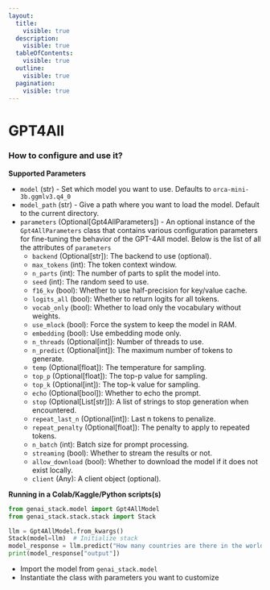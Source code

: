 ```yaml
---
layout:
  title:
    visible: true
  description:
    visible: true
  tableOfContents:
    visible: true
  outline:
    visible: true
  pagination:
    visible: true
---
```


# GPT4All

### How to configure and use it? <a href="#how-to-configure-and-use-it" id="how-to-configure-and-use-it"></a>

**Supported Parameters**

* `model` (str) - Set which model you want to use. Defaults to `orca-mini-3b.ggmlv3.q4_0`
* `model_path` (str) - Give a path where you want to load the model. Default to the current directory.
* `parameters` (Optional\[Gpt4AllParameters]) - An optional instance of the `Gpt4AllParameters` class that contains various configuration parameters for fine-tuning the behavior of the GPT-4All model. Below is the list of all the attributes of `parameters`
  * `backend` (Optional\[str]): The backend to use (optional).
  * `max_tokens` (int): The token context window.
  * `n_parts` (int): The number of parts to split the model into.
  * `seed` (int): The random seed to use.
  * `f16_kv` (bool): Whether to use half-precision for key/value cache.
  * `logits_all` (bool): Whether to return logits for all tokens.
  * `vocab_only` (bool): Whether to load only the vocabulary without weights.
  * `use_mlock` (bool): Force the system to keep the model in RAM.
  * `embedding` (bool): Use embedding mode only.
  * `n_threads` (Optional\[int]): Number of threads to use.
  * `n_predict` (Optional\[int]): The maximum number of tokens to generate.
  * `temp` (Optional\[float]): The temperature for sampling.
  * `top_p` (Optional\[float]): The top-p value for sampling.
  * `top_k` (Optional\[int]): The top-k value for sampling.
  * `echo` (Optional\[bool]): Whether to echo the prompt.
  * `stop` (Optional\[List\[str]]): A list of strings to stop generation when encountered.
  * `repeat_last_n` (Optional\[int]): Last n tokens to penalize.
  * `repeat_penalty` (Optional\[float]): The penalty to apply to repeated tokens.
  * `n_batch` (int): Batch size for prompt processing.
  * `streaming` (bool): Whether to stream the results or not.
  * `allow_download` (bool): Whether to download the model if it does not exist locally.
  * `client` (Any): A client object (optional).

**Running in a Colab/Kaggle/Python scripts(s)**

```python
from genai_stack.model import Gpt4AllModel
from genai_stack.stack.stack import Stack

llm = Gpt4AllModel.from_kwargs()
Stack(model=llm)  # Initialize stack
model_response = llm.predict("How many countries are there in the world?")
print(model_response["output"])
```

* Import the model from `genai_stack.model`
* Instantiate the class with parameters you want to customize
